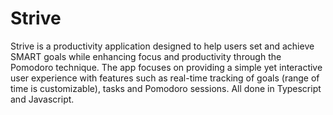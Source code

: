 # Strive
Strive is a productivity application designed to help users set and achieve SMART goals while enhancing focus and productivity through the Pomodoro technique. The app focuses on providing a simple yet interactive user experience with features such as real-time tracking of goals (range of time is customizable), tasks and Pomodoro sessions. All done in Typescript and Javascript. 

